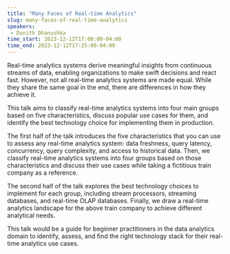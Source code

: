 ```yaml
---
title: "Many Faces of Real-time Analytics"
slug: many-faces-of-real-time-analytics
speakers:
 - Dunith Dhanushka
time_start: 2023-12-12T17:00:00-04:00
time_end: 2023-12-12T17:25:00-04:00
---
```


Real-time analytics systems derive meaningful insights from continuous streams of data, enabling organizations to make swift decisions and react fast. However, not all real-time analytics systems are made equal. While they share the same goal in the end, there are differences in how they achieve it. 
 
This talk aims to classify real-time analytics systems into four main groups based on five characteristics, discuss popular use cases for them, and identify the best technology choice for implementing them in production.
 
The first half of the talk introduces the five characteristics that you can use to assess any real-time analytics system: data freshness, query latency, concurrency, query complexity, and access to historical data. Then, we classify real-time analytics systems into four groups based on those characteristics and discuss their use cases while taking a fictitious train company as a reference.
 
The second half of the talk explores the best technology choices to implement for each group, including stream processors, streaming databases, and real-time OLAP databases. Finally, we draw a real-time analytics landscape for the above train company to achieve different analytical needs.
 
This talk would be a guide for beginner practitioners in the data analytics domain to identify, assess, and find the right technology stack for their real-time analytics use cases.